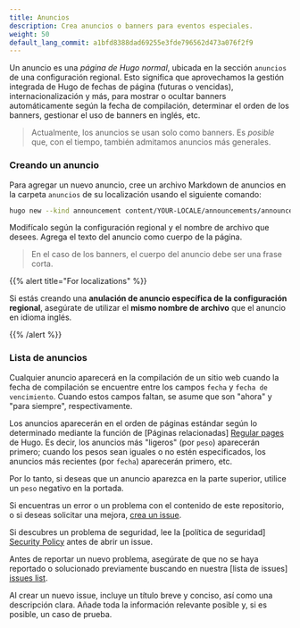 ```yaml
---
title: Anuncios
description: Crea anuncios o banners para eventos especiales.
weight: 50
default_lang_commit: a1bfd8388dad69255e3fde796562d473a076f2f9
---
```


Un anuncio es una _página de Hugo normal_, ubicada en la sección `anuncios` de
una configuración regional. Esto significa que aprovechamos la gestión integrada
de Hugo de fechas de página (futuras o vencidas), internacionalización y más,
para mostrar o ocultar banners automáticamente según la fecha de compilación,
determinar el orden de los banners, gestionar el uso de banners en inglés, etc.

> Actualmente, los anuncios se usan solo como banners. Es _posible_ que, con el
> tiempo, también admitamos anuncios más generales.

### Creando un anuncio

Para agregar un nuevo anuncio, cree un archivo Markdown de anuncios en la
carpeta `anuncios` de su localización usando el siguiente comando:

```sh
hugo new --kind announcement content/YOUR-LOCALE/announcements/announcement-file-name.md
```

Modifícalo según la configuración regional y el nombre de archivo que desees.
Agrega el texto del anuncio como cuerpo de la página.

> En el caso de los banners, el cuerpo del anuncio debe ser una frase corta.

{{% alert title="For localizations" %}}

Si estás creando una **anulación de anuncio específica de la configuración
regional**, asegúrate de utilizar el **mismo nombre de archivo** que el anuncio
en idioma inglés.

{{% /alert %}}

### Lista de anuncios

Cualquier anuncio aparecerá en la compilación de un sitio web cuando la fecha de
compilación se encuentre entre los campos `fecha` y `fecha de vencimiento`.
Cuando estos campos faltan, se asume que son "ahora" y "para siempre",
respectivamente.

Los anuncios aparecerán en el orden de páginas estándar según lo determinado
mediante la función de [Páginas relacionadas]
[Regular pages](https://gohugo.io/methods/site/regularpages/) de Hugo. Es decir,
los anuncios más "ligeros" (por `peso`) aparecerán primero; cuando los pesos
sean iguales o no estén especificados, los anuncios más recientes (por `fecha`)
aparecerán primero, etc.

Por lo tanto, si deseas que un anuncio aparezca en la parte superior, utilice un
`peso` negativo en la portada.

Si encuentras un error o un problema con el contenido de este repositorio, o si
deseas solicitar una mejora, [crea un issue][new-issue].

Si descubres un problema de seguridad, lee la [política de seguridad]
[Security Policy](https://github.com/open-telemetry/opentelemetry.io/security/policy)
antes de abrir un issue.

Antes de reportar un nuevo problema, asegúrate de que no se haya reportado o
solucionado previamente buscando en nuestra [lista de issues]
[issues list](https://github.com/open-telemetry/opentelemetry.io/issues?q=is%3Aissue+is%3Aopen+sort%3Aupdated-desc).

Al crear un nuevo issue, incluye un título breve y conciso, así como una
descripción clara. Añade toda la información relevante posible y, si es posible,
un caso de prueba.

[new-issue]:
  https://github.com/open-telemetry/opentelemetry.io/issues/new/choose
